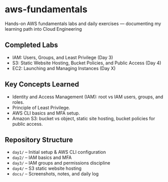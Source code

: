 # aws-fundamentals
Hands-on AWS fundamentals labs and daily exercises — documenting my learning path into Cloud Engineering

## Completed Labs
- IAM: Users, Groups, and Least Privilege (Day 3)
- S3: Static Website Hosting, Bucket Policies, and Public Access (Day 4)
- EC2: Launching and Managing Instances (Day X)

## Key Concepts Learned
- Identity and Access Management (IAM): root vs IAM users, groups, and roles.
- Principle of Least Privilege.
- AWS CLI basics and MFA setup.
- Amazon S3: bucket vs object, static site hosting, bucket policies for public access.

## Repository Structure
- `day1/` – Initial setup & AWS CLI configuration
- `day2/` – IAM basics and MFA
- `day3/` – IAM groups and permissions discipline
- `day4/` – S3 static website hosting
- `docs/` – Screenshots, notes, and daily log
